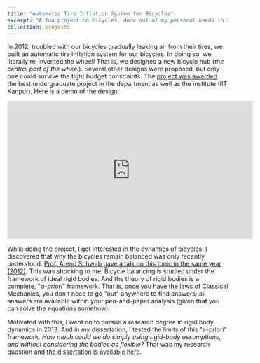 ```yaml
---
title: "Automatic Tire Inflation System for Bicycles"
excerpt: "A fun project on bicycles, done out of my personal needs in 2012, which accidentally fetched the best project award<br/><img src='/images/btp-bicycle.jpg' width='50%'>"
collection: projects
---
```


In 2012, troubled with our bicycles gradually leaking air from their tires, we built an automatic tire inflation system for our bicycles. In doing so, we literally re-invented the wheel! That is, we designed a new bicycle hub (*the central part of the wheel*). Several other designs were proposed, but only one could survive the tight budget constraints. The [project was awarded](http://www.iitk.ac.in/doaaold/convocation2013/medal2013.pdf) the best undergraduate project in the department as well as the institute (IIT Kanpur). Here is a demo of the design:

<iframe width="560" height="315" src="https://www.youtube.com/embed/o2SUMMrlC4s" frameborder="0" allow="accelerometer; autoplay; clipboard-write; encrypted-media; gyroscope; picture-in-picture" allowfullscreen></iframe>

<br>

While doing the project, I got interested in the dynamics of bicycles. I discovered that why the bicycles remain balanced was only recently understood. [Prof. Arend Schwab gave a talk on this topic in the same year (2012)](https://www.youtube.com/watch?v=2Y4mbT3ozcA). This was shocking to me. Bicycle balancing is studied under the framework of ideal rigid bodies. And the theory of rigid bodies is a complete, "*a-priori*" framework. That is, once you have the laws of Classical Mechanics, you don't need to go "out" anywhere to find answers; all answers are available within your pen-and-paper analysis (given that you can solve the equations somehow). 

Motivated with this, I went on to pursue a research degree in rigid body dynamics in 2013. And in my dissertation, I tested the limits of this "a-priori" framework. *How much could we do simply using rigid-body assumptions, and without considering the bodies as flexible?* That was my research question and [the dissertation is available here](/publication/2019-12-06-reaction-solvability-natural-inacommm). 

